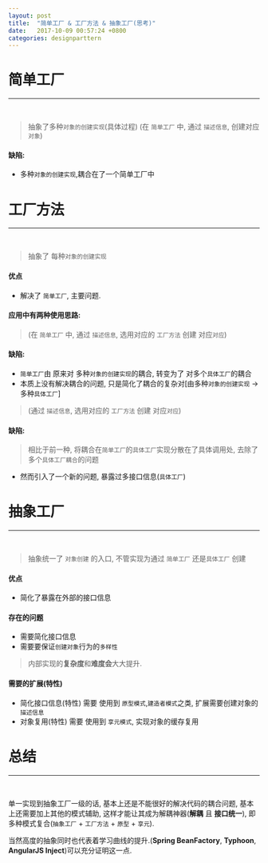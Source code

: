 ```yaml
---
layout: post
title:  "简单工厂 & 工厂方法 & 抽象工厂(思考)"
date:   2017-10-09 00:57:24 +0800
categories: designparttern
---
```


# 简单工厂

------
<br/>

> 抽象了多种`对象的创建实现`(具体过程) (在 `简单工厂` 中, 通过 `描述信息`, 创建对应 `对象`)

#### 缺陷:
* 多种`对象的创建实现`,耦合在了一个简单工厂中



# 工厂方法

------
<br/>

> 抽象了 每种`对象的创建实现`

#### 优点

* 解决了 `简单工厂`, 主要问题.

#### 应用中有两种使用思路:

> (在 `简单工厂` 中, 通过 `描述信息`, 选用对应的 `工厂方法` 创建 对应`对应`) 

#### 缺陷:
* `简单工厂`由 原来对 多种`对象的创建实现`的耦合, 转变为了 对多个`具体工厂`的耦合
* 本质上没有解决耦合的问题, 只是简化了耦合的复杂对[由多种`对象的创建实现` -> 多种`具体工厂`]

> (通过 `描述信息`, 选用对应的 `工厂方法` 创建 对应`对应`)

#### 缺陷:
> 相比于前一种, 将耦合在`简单工厂`的`具体工厂`实现分散在了具体调用处, 去除了多个`具体工厂耦合`的问题

* 然而引入了一个新的问题, 暴露过多接口信息(`具体工厂`)



# 抽象工厂

------
<br/>

> 抽象统一了 `对象创建` 的入口, 不管实现为通过 `简单工厂` 还是`具体工厂` 创建

#### 优点

* 简化了暴露在外部的接口信息

#### 存在的问题

* 需要简化接口信息
* 需要要保证`创建对象`行为的`多样性` 

> 内部实现的**复杂度**和**难度会**大大提升.

#### 需要的扩展(特性)

* 简化接口信息(特性) 需要 使用到 `原型模式`,`建造者模式`之类, 扩展需要创建对象的`描述信息`
* 对象复用(特性) 需要 使用到 `享元模式`, 实现对象的缓存复用

# 总结

-------
<br/>

单一实现到抽象工厂一级的话, 基本上还是不能很好的解决代码的耦合问题, 基本上还需要加上其他的模式辅助, 这样才能让其成为解耦神器(**解耦** 且 **接口统一**), 即多种模式复合(`抽象工厂` + `工厂方法` + `原型` + `享元`).

当然高度的抽象同时也代表着学习曲线的提升.(**Spring BeanFactory**, **Typhoon**, **AngularJS Inject**)可以充分证明这一点.




